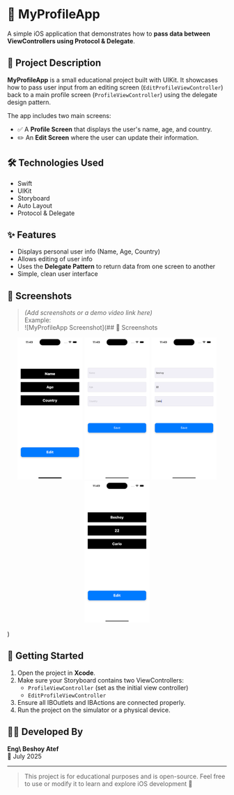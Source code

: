 # 👤 MyProfileApp

A simple iOS application that demonstrates how to **pass data between ViewControllers using Protocol & Delegate**.

## 📱 Project Description

**MyProfileApp** is a small educational project built with UIKit. It showcases how to pass user input from an editing screen (`EditProfileViewController`) back to a main profile screen (`ProfileViewController`) using the delegate design pattern.

The app includes two main screens:
- ✅ A **Profile Screen** that displays the user's name, age, and country.
- ✏️ An **Edit Screen** where the user can update their information.

## 🛠️ Technologies Used

- Swift  
- UIKit  
- Storyboard  
- Auto Layout  
- Protocol & Delegate

## ✨ Features

- Displays personal user info (Name, Age, Country)
- Allows editing of user info
- Uses the **Delegate Pattern** to return data from one screen to another
- Simple, clean user interface

## 📸 Screenshots

> *(Add screenshots or a demo video link here)*  
> Example:  
> ![MyProfileApp Screenshot](## 📸 Screenshots

<p align="center">
  <img src="Screenshots/screen1.png" width="150"/>
  <img src="Screenshots/screen2.png" width="150"/>
  <img src="Screenshots/screen3.png" width="150"/>
  <img src="Screenshots/screen4.png" width="150"/>
</p>
)

## 🚀 Getting Started

1. Open the project in **Xcode**.
2. Make sure your Storyboard contains two ViewControllers:
   - `ProfileViewController` (set as the initial view controller)
   - `EditProfileViewController`
3. Ensure all IBOutlets and IBActions are connected properly.
4. Run the project on the simulator or a physical device.

## 👨‍💻 Developed By

**Eng\ Beshoy Atef**  
📅 July 2025

---

> This project is for educational purposes and is open-source. Feel free to use or modify it to learn and explore iOS development 🚀



